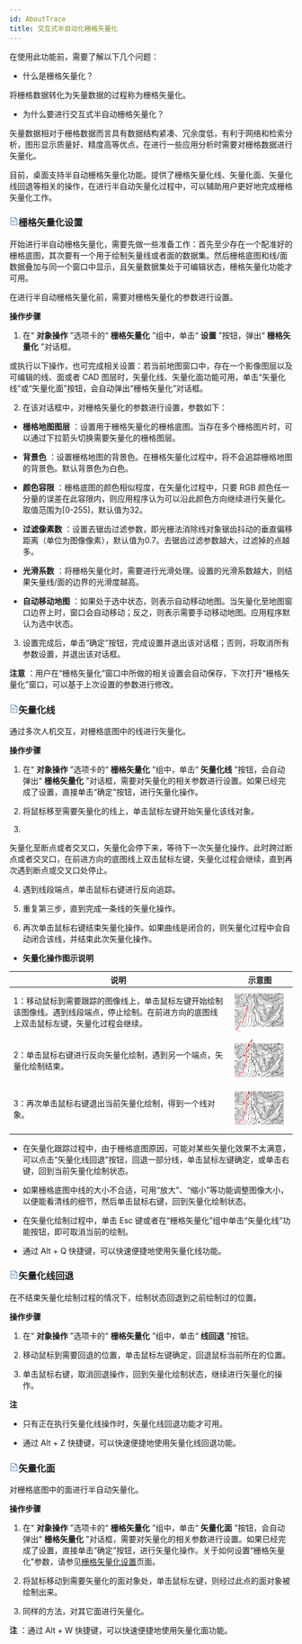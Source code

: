 ```yaml
---
id: AboutTrace
title: 交互式半自动化栅格矢量化  
---  
```

在使用此功能前，需要了解以下几个问题：



* 什么是栅格矢量化？



将栅格数据转化为矢量数据的过程称为栅格矢量化。



* 为什么要进行交互式半自动栅格矢量化？



矢量数据相对于栅格数据而言具有数据结构紧凑、冗余度低，有利于网络和检索分析，图形显示质量好、精度高等优点，在进行一些应用分析时需要对栅格数据进行矢量化。



目前，桌面支持半自动栅格矢量化功能。提供了栅格矢量化线、矢量化面、矢量化线回退等相关的操作，在进行半自动矢量化过程中，可以辅助用户更好地完成栅格矢量化工作。



### ![](../../../img/read.gif)栅格矢量化设置




开始进行半自动栅格矢量化，需要先做一些准备工作：首先至少存在一个配准好的栅格底图，其次要有一个用于绘制矢量线或者面的数据集。然后栅格底图和线/面数据叠加与同一个窗口中显示，且矢量数据集处于可编辑状态，栅格矢量化功能才可用。



在进行半自动栅格矢量化前，需要对栅格矢量化的参数进行设置。



**操作步骤**



1. 在“ **对象操作** ”选项卡的“ **栅格矢量化** ”组中，单击“ **设置** ”按钮，弹出“ **栅格矢量化** ”对话框。



或执行以下操作，也可完成相关设置：若当前地图窗口中，存在一个影像图层以及可编辑的线、面或者 CAD
图层时，矢量化线、矢量化面功能可用，单击“矢量化线”或“矢量化面”按钮，会自动弹出“栅格矢量化”对话框。



2. 在该对话框中，对栅格矢量化的参数进行设置，参数如下：

* **栅格地图图层** ：设置用于栅格矢量化的栅格底图。当存在多个栅格图片时，可以通过下拉箭头切换需要矢量化的栅格图层。

* **背景色** ：设置栅格地图的背景色。在栅格矢量化过程中，将不会追踪栅格地图的背景色。默认背景色为白色。

* **颜色容限** ：栅格底图的颜色相似程度，在矢量化过程中，只要 RGB
颜色任一分量的误差在此容限内，则应用程序认为可以沿此颜色方向继续进行矢量化。取值范围为[0-255]，默认值为32。

* **过滤像素数**
：设置去锯齿过滤参数，即光栅法消除线对象锯齿抖动的垂直偏移距离（单位为图像像素），默认值为0.7。去锯齿过滤参数越大，过滤掉的点越多。

* **光滑系数** ：将栅格矢量化时，需要进行光滑处理。设置的光滑系数越大，则结果矢量线/面的边界的光滑度越高。

* **自动移动地图**
：如果处于选中状态，则表示自动移动地图。当矢量化至地图窗口边界上时，窗口会自动移动；反之，则表示需要手动移动地图。应用程序默认为选中状态。

3. 设置完成后，单击“确定”按钮，完成设置并退出该对话框；否则，将取消所有参数设置，并退出该对话框。



**注意** ：用户在“栅格矢量化”窗口中所做的相关设置会自动保存，下次打开“栅格矢量化”窗口，可以基于上次设置的参数进行修改。



### ![](../../../img/read.gif)矢量化线



通过多次人机交互，对栅格底图中的线进行矢量化。



**操作步骤**



1. 在“ **对象操作** ”选项卡的“ **栅格矢量化** ”组中，单击“ **矢量化线** ”按钮，会自动弹出“ **栅格矢量化**
”对话框，需要对矢量化的相关参数进行设置。如果已经完成了设置，直接单击“确定”按钮，进行矢量化操作。

2. 将鼠标移至需要矢量化的线上，单击鼠标左键开始矢量化该线对象。

3.
矢量化至断点或者交叉口，矢量化会停下来，等待下一次矢量化操作。此时跨过断点或者交叉口，在前进方向的底图线上双击鼠标左键，矢量化过程会继续，直到再次遇到断点或交叉口处停止。

4. 遇到线段端点，单击鼠标右键进行反向追踪。

5. 重复第三步，直到完成一条线的矢量化操作。

6. 再次单击鼠标右键结束矢量化操作。如果曲线是闭合的，则矢量化过程中会自动闭合该线，并结束此次矢量化操作。

* **矢量化操作图示说明**



说明|示意图  
---|---  
1：移动鼠标到需要跟踪的图像线上，单击鼠标左键开始绘制该图像线。遇到线段端点，停止绘制。在前进方向的底图线上双击鼠标左键，矢量化过程会继续。 |![](img/Line1.png)  
2：单击鼠标右键进行反向矢量化绘制，遇到另一个端点，矢量化绘制结束。| ![](img/Line2.png) 
3：再次单击鼠标右键退出当前矢量化绘制，得到一个线对象。| ![](img/Line3.png)      

* 在矢量化跟踪过程中，由于栅格底图原因，可能对某些矢量化效果不太满意，可以点击“矢量化线回退”按钮，回退一部分线，单击鼠标左键确定，或单击右键，回到当前矢量化绘制状态。

* 如果栅格底图中线的大小不合适，可用“放大”、“缩小”等功能调整图像大小，以便能看清线的细节，然后单击鼠标右键，回到矢量化绘制状态。

* 在矢量化绘制过程中，单击 Esc 键或者在“栅格矢量化”组中单击“矢量化线”功能按钮，即可取消当前的绘制。

* 通过 Alt + Q 快捷键，可以快速便捷地使用矢量化线功能。



### ![](../../../img/read.gif)矢量化线回退



在不结束矢量化绘制过程的情况下，绘制状态回退到之前绘制过的位置。



**操作步骤**



1. 在“ **对象操作** ”选项卡的“ **栅格矢量化** ”组中，单击“ **线回退** ”按钮。

2. 移动鼠标到需要回退的位置，单击鼠标左键确定，回退鼠标当前所在的位置。

3. 单击鼠标右键，取消回退操作，回到矢量化绘制状态，继续进行矢量化的操作。



**注**



* 只有正在执行矢量化线操作时，矢量化线回退功能才可用。

* 通过 Alt + Z 快捷键，可以快速便捷地使用矢量化线回退功能。



### ![](../../../img/read.gif)矢量化面



对栅格底图中的面进行半自动矢量化。



**操作步骤**



1. 在“ **对象操作** ”选项卡的“ **栅格矢量化** ”组中，单击“ **矢量化面** ”按钮，会自动弹出“ **栅格矢量化**
”对话框，需要对矢量化的相关参数进行设置。如果已经完成了设置，直接单击“确定”按钮，进行矢量化操作。关于如何设置“栅格矢量化”参数，请参见[栅格矢量化设置](TraceSet.html)页面。

2. 将鼠标移动到需要矢量化的面对象处，单击鼠标左键，则经过此点的面对象被绘制出来。

3. 同样的方法，对其它面进行矢量化。



**注** ：通过 Alt + W 快捷键，可以快速便捷地使用矢量化面功能。


